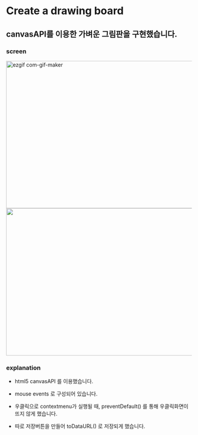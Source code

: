 # Create a drawing board

## canvasAPI를 이용한 가벼운 그림판을 구현했습니다.

### screen

<img src="https://user-images.githubusercontent.com/59306143/103662936-dcf95480-4fb3-11eb-9135-80c0835e59a5.gif" alt="ezgif com-gif-maker" width="600" height="400"/>

<img src="https://user-images.githubusercontent.com/59306143/103665979-64949280-4fb7-11eb-851c-419d9a33c9f2.gif" width="600" height="400"/>

### explanation

- html5 canvasAPI 를 이용했습니다.

- mouse events 로 구성되어 있습니다.

- 우클릭으로 contextmenu가 실행될 때, preventDefault() 를 통해 우클릭화면이 뜨지 않게 했습니다.

- 따로 저장버튼을 만들어 toDataURL() 로 저장되게 했습니다.

